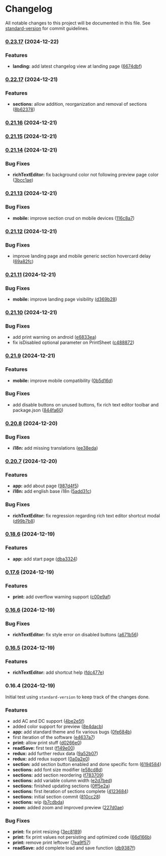 # Changelog

All notable changes to this project will be documented in this file. See [standard-version](https://github.com/conventional-changelog/standard-version) for commit guidelines.

### [0.23.17](https://github.com/kosmicteal/reactionroll/compare/v0.22.17...v0.23.17) (2024-12-22)


### Features

* **landing:** add latest changelog view at landing page ([6674dbf](https://github.com/kosmicteal/reactionroll/commit/6674dbf2ebf6fd6bdddd89575266a37838345977))

### [0.22.17](https://github.com/kosmicteal/reactionroll/compare/v0.21.16...v0.22.17) (2024-12-21)


### Features

* **sections:** allow addition, reorganization and removal of sections ([8b62378](https://github.com/kosmicteal/reactionroll/commit/8b623786ab3adc00c72fbcdf82eb166acf15c62e))

### [0.21.16](https://github.com/kosmicteal/reactionroll/compare/v0.21.15...v0.21.16) (2024-12-21)

### [0.21.15](https://github.com/kosmicteal/reactionroll/compare/v0.21.14...v0.21.15) (2024-12-21)

### [0.21.14](https://github.com/kosmicteal/reactionroll/compare/v0.21.13...v0.21.14) (2024-12-21)


### Bug Fixes

* **richTextEditor:** fix background color not following preview page color ([3bcc1ae](https://github.com/kosmicteal/reactionroll/commit/3bcc1ae895c1f556d2a6ed4fce8ac55592d0ff70))

### [0.21.13](https://github.com/kosmicteal/reactionroll/compare/v0.21.12...v0.21.13) (2024-12-21)


### Bug Fixes

* **mobile:** improve section crud on mobile devices ([116c8a7](https://github.com/kosmicteal/reactionroll/commit/116c8a7c5f346c7ae5b790c6c47e47aa92d10d04))

### [0.21.12](https://github.com/kosmicteal/reactionroll/compare/v0.21.11...v0.21.12) (2024-12-21)


### Bug Fixes

* improve landing page and mobile generic section hovercard delay ([69a82fc](https://github.com/kosmicteal/reactionroll/commit/69a82fcfadc27608afda4f8c380e168c6a5ec4bd))

### [0.21.11](https://github.com/kosmicteal/reactionroll/compare/v0.21.10...v0.21.11) (2024-12-21)


### Bug Fixes

* **mobile:** improve landing page visibility ([d369b28](https://github.com/kosmicteal/reactionroll/commit/d369b2859bda6acfe68c8e4da36a5cf211c59ba1))

### [0.21.10](https://github.com/kosmicteal/reactionroll/compare/v0.21.9...v0.21.10) (2024-12-21)


### Bug Fixes

* add print warning on android ([e6833ea](https://github.com/kosmicteal/reactionroll/commit/e6833ea3e756f33107e711b1600a5af9ef461d16))
* fix isDisabled optional parameter on PrintSheet ([c488872](https://github.com/kosmicteal/reactionroll/commit/c488872974ef9970b8879c972a76dfa3e01fe22a))

### [0.21.9](https://github.com/kosmicteal/reactionroll/compare/v0.20.8...v0.21.9) (2024-12-21)


### Features

* **mobile:** improve mobile compatibility ([0b5d16d](https://github.com/kosmicteal/reactionroll/commit/0b5d16da52f4322ace9452380f0dc9542c285612))


### Bug Fixes

* add disable buttons on unused buttons, fix rich text editor toolbar and package.json ([844fa60](https://github.com/kosmicteal/reactionroll/commit/844fa607eb64c3a3ab8a8a5a503eed0d5d9fd877))

### [0.20.8](https://github.com/kosmicteal/reactionroll/compare/v0.20.7...v0.20.8) (2024-12-20)


### Bug Fixes

* **i18n:** add missing translations ([ee38eda](https://github.com/kosmicteal/reactionroll/commit/ee38edad4c68157ea0e9f8f8e138c3ccb9a2619e))

### [0.20.7](https://github.com/kosmicteal/reactionroll/compare/v0.16.8...v0.20.7) (2024-12-20)


### Features

* **app:** add about page ([987d4f5](https://github.com/kosmicteal/reactionroll/commit/987d4f5af25d385f36edfd2e3d90e4abdbd2db0e))
* **i18n:** add english base i18n ([5add31c](https://github.com/kosmicteal/reactionroll/commit/5add31c81cc4c220465997a8cfa22abbf244a076))


### Bug Fixes

* **richTextEditor:** fix regression regarding rich text editor shortcut modal ([d99b7b8](https://github.com/kosmicteal/reactionroll/commit/d99b7b8f4636cceb1a992d618e2955c17f47a3c2))

### [0.18.6](https://github.com/kosmicteal/reactionroll/compare/v0.16.7...v0.16.8) (2024-12-19)


### Features

* **app:** add start page ([dba3324](https://github.com/kosmicteal/reactionroll/commit/dba3324b0dc888853234f85fa8ad68211e9dc1f9))

### [0.17.6](https://github.com/kosmicteal/reactionroll/compare/v0.16.6...v0.16.7) (2024-12-19)


### Features

* **print:** add overflow warning support ([c00e9af](https://github.com/kosmicteal/reactionroll/commit/c00e9af1766581e8867e559db1dfc426a2b59b04))

### [0.16.6](https://github.com/kosmicteal/reactionroll/compare/v0.16.5...v0.16.6) (2024-12-19)


### Bug Fixes

* **richTextEditor:** fix style error on disabled buttons ([a671b56](https://github.com/kosmicteal/reactionroll/commit/a671b56da0800bfca6bff2faa8edf6769bf713d1))

### [0.16.5](https://github.com/kosmicteal/reactionroll/compare/v0.16.4...v0.16.5) (2024-12-19)


### Features

* **richTextEditor:** add shortcut help ([fdc477e](https://github.com/kosmicteal/reactionroll/commit/fdc477ee88f65a4988650c5796168147622bbe89))

### 0.16.4 (2024-12-19)

Initial test using `standard-version` to keep track of the changes done.

### Features

* add AC and DC support ([4be2e5f](https://github.com/kosmicteal/reactionroll/commit/4be2e5f4120c17c6299792c229d78995df40373c))
* added color support for preview ([8e4dacb](https://github.com/kosmicteal/reactionroll/commit/8e4dacb1fcca9895f1402c4dad81ffb5827d75c4))
* **app:** add standard theme and fix various bugs ([0fe684b](https://github.com/kosmicteal/reactionroll/commit/0fe684b9c59846fc310e2e2475d3b13c29d21916))
* first iteration of the software ([e4637a7](https://github.com/kosmicteal/reactionroll/commit/e4637a7f7f62e13f9c74c5f72cba2701f374846d))
* **print:** allow print stuff ([d0266e0](https://github.com/kosmicteal/reactionroll/commit/d0266e0fa969b0c6c917364f40a08667f0d957b6))
* **readSave:** first test ([f149e00](https://github.com/kosmicteal/reactionroll/commit/f149e00333a52e0ecbbb6f57795a58f09b9a125b))
* **redux:** add further redux data ([9a52b07](https://github.com/kosmicteal/reactionroll/commit/9a52b073f97ef44267dab86448977f0c853d1552))
* **redux:** add redux support ([0a0a2e0](https://github.com/kosmicteal/reactionroll/commit/0a0a2e056017d519974ee7232a7e8974310aa41d))
* **section:** add section button enabled and done specific form ([6194584](https://github.com/kosmicteal/reactionroll/commit/61945840cfd54cd0aaa1b2f1f25e4468a7f564be))
* **sections:** add font size modifier ([e58cd8d](https://github.com/kosmicteal/reactionroll/commit/e58cd8da8436a276b956cb54c5f43d2e25a75441))
* **sections:** add section reordering ([f783709](https://github.com/kosmicteal/reactionroll/commit/f783709eb7e9f0a6edba7f47191e922ae667f6f6))
* **sections:** add variable column width ([e2d7bed](https://github.com/kosmicteal/reactionroll/commit/e2d7bedb11fb26b7a1d4049bd627302392eb9943))
* **sections:** finished updating sections ([0ff5e2a](https://github.com/kosmicteal/reactionroll/commit/0ff5e2ab7f3ba6c43b407c2671e92da2298ad896))
* **sections:** first iteration of sections complete ([4123684](https://github.com/kosmicteal/reactionroll/commit/4123684625335358b88eb9063f713b7f386549fb))
* **sections:** initial section commit ([810cc28](https://github.com/kosmicteal/reactionroll/commit/810cc28e4cda3111853defe121dcac69c29dedc9))
* **sections:** wip ([b7cdbda](https://github.com/kosmicteal/reactionroll/commit/b7cdbda4ec454e0aca8de044ab18528325790011))
* **zoom:** added zoom and improved preview ([227d0ae](https://github.com/kosmicteal/reactionroll/commit/227d0aebf0f6bd48fc8b777d3a1d8db2eecacc7e))


### Bug Fixes

* **print:** fix print resizing ([3ec8189](https://github.com/kosmicteal/reactionroll/commit/3ec8189ac1daa100b887a924766a958bd3d72d40))
* **print:** fix print values not persisting and optimized code ([66d166b](https://github.com/kosmicteal/reactionroll/commit/66d166bf037782af131391137a89aee7d6e1b4bc))
* **print:** remove print leftover ([7ea9f57](https://github.com/kosmicteal/reactionroll/commit/7ea9f57e5652d5576d10856504faf7a666f8a6e7))
* **readSave:** add complete load and save function ([db9387f](https://github.com/kosmicteal/reactionroll/commit/db9387f5a7261326f344801480e3eaf2530eb843))
